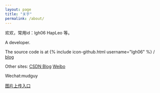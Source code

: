 ```yaml
---
layout: page
title: "关于"
permalink: /about/
---
```


欢欢，常用id：lgh06 HapLeo 等。  

A developer.

The source code is at 
{% include icon-github.html username="lgh06" %} /
[blog](https://github.com/lgh06/blog)  

Other sites:
[CSDN Blog](http://blog.csdn.net/lgh06/)
[Weibo](http://weibo.com/73436303)  

Wechat:mudguy  


[图片上传入口](https://signin.aliyun.com/1172842783134088/login.htm)